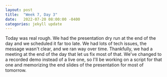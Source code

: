```yaml
---
layout: post
title:  "Week 7, Day 3"
date:   2022-07-20 08:00:00 -0400
categories: jekyll update
---
```


Today was real rough. We had the presentation dry run at the end of the day and we scheduled it far too late. We had lots of tech issues, the message wasn't clear, and we ran way over time. Thankfully, we had a meeting at the end of the day that let us fix most of that. We've changed to a recorded demo instead of a live one, so I'll be working on a script for that one and memorizing the end slides of the presentation for most of tomorrow.